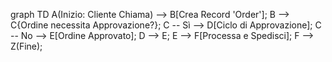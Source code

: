 graph TD
    A(Inizio: Cliente Chiama) --> B[Crea Record 'Order'];
    B --> C{Ordine necessita Approvazione?};
    C -- Sì --> D[Ciclo di Approvazione];
    C -- No --> E[Ordine Approvato];
    D --> E;
    E --> F[Processa e Spedisci];
    F --> Z(Fine);